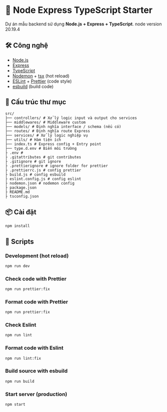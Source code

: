 # 🚀 Node Express TypeScript Starter

Dự án mẫu backend sử dụng **Node.js + Express + TypeScript**.
node version 20.19.4

## 🛠️ Công nghệ

- [Node.js](https://nodejs.org/)
- [Express](https://expressjs.com/)
- [TypeScript](https://www.typescriptlang.org/)
- [Nodemon](https://nodemon.io/) + [tsx](https://tsx.is/) (hot reload)
- [ESLint](https://eslint.org/) + [Prettier](https://prettier.io/) (code style)
- [esbuild](https://esbuild.github.io/) (build code)

## 📂 Cấu trúc thư mục
```
src/
├── controllers/ # Xử lý logic input và output cho services
├── middlewares/ # Middleware custom
├── models/ # Định nghĩa interface / schema (nếu có)
├── routes/ # Định nghĩa route Express
├── services/ # Xử lý logic nghiệp vụ
├── utils/ # Hàm tiện ích
├── index.ts # Express config + Entry point
├── type.d.env # Biến môi trường
├ .env #
├ .gitattributes # git contributes
├ .gitignore # git ignore
├ .prettierignore # ignore folder for prettier
├ .prettierrc.js # config prettier
├ build.js # config esbuild
├ eslint.config.js # config eslint
├ nodemon.json # nodemon config
├ package.json
├ README.md
├ tsconfig.json
```

## 📦 Cài đặt

```bash
npm install
```

## 🔧 Scripts

### Development (hot reload)

```bash
npm run dev
```

### Check code with Prettier

```bash
npm run prettier:fix
```

### Format code with Prettier

```bash
npm run prettier:fix
```

### Check Eslint

```bash
npm run lint
```

### Format code with Eslint

```bash
npm run lint:fix
```

### Build source with esbuild

```bash
npm run build
```

### Start server (production)

```bash
npm start
```
